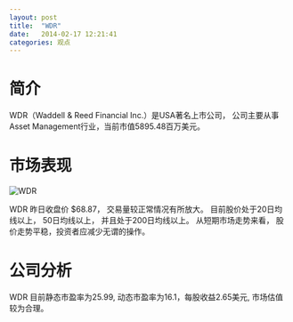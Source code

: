 ```yaml
---
layout: post
title:  "WDR"
date:   2014-02-17 12:21:41
categories: 观点
---
```


# 简介
WDR（Waddell & Reed Financial Inc.）是USA著名上市公司，
公司主要从事Asset Management行业，当前市值5895.48百万美元。

# 市场表现

![WDR](http://finviz.com/chart.ashx?t=WDR&ty=c&ta=1&p=d&s=l)

WDR 昨日收盘价 $68.87，
交易量较正常情况有所放大。
目前股价处于20日均线以上，
50日均线以上，
并且处于200日均线以上。
从短期市场走势来看，
股价走势平稳，投资者应减少无谓的操作。

# 公司分析
WDR 目前静态市盈率为25.99, 动态市盈率为16.1，每股收益2.65美元,
市场估值较为合理。
